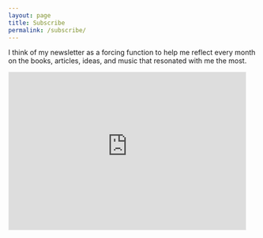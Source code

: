 ```yaml
---
layout: page
title: Subscribe
permalink: /subscribe/
---
```


I think of my newsletter as a forcing function to help me reflect every month on the books, articles, ideas, and music that resonated with me the most.

<iframe src="https://davidlaing.substack.com/embed" width="480" height="320" style="border:1px solid #EEE; background:white;" frameborder="0" scrolling="no"></iframe>

